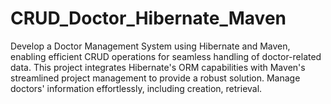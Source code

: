 # CRUD_Doctor_Hibernate_Maven
Develop a Doctor Management System using Hibernate and Maven, enabling efficient CRUD operations for seamless handling of doctor-related data. This project integrates Hibernate's ORM capabilities with Maven's streamlined project management to provide a robust solution. Manage doctors' information effortlessly, including creation, retrieval.
